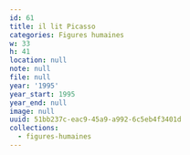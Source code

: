 ```yaml
---
id: 61
title: il lit Picasso
categories: Figures humaines
w: 33
h: 41
location: null
note: null
file: null
year: '1995'
year_start: 1995
year_end: null
image: null
uuid: 51bb237c-eac9-45a9-a992-6c5eb4f3401d
collections:
  - figures-humaines
---
```



